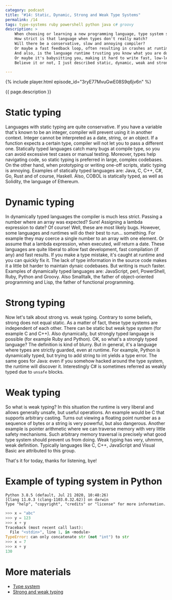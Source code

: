 ```yaml
---
category: podcast
title: "#14: Static, Dynamic, Strong and Weak Type Systems"
permalink: /14
tags: type-systems ruby powershell python java c# groovy
description: >
    When choosing or learning a new programming language, type system should be your first question.
    How strict is that language when types don't really match?
    Will there be a conservative, slow and annoying compiler?
    Or maybe a fast feedback loop, often resulting in crashes at runtime?
    And also, is the language runtime trusting you know what you are doing, even if you don't?
    Or maybe it's babysitting you, making it hard to write fast, low-level code?
    Believe it or not, I just described static, dynamic, weak and strong typing.

---
```


{% include player.html episode_id="3ryE77MvuGwE08S9q6jv6n" %}

{{ page.description }}


# Static typing

Languages with static typing are quite conservative.
If you have a variable that's known to be an integer, compiler will prevent using it in another context.
Integer cannot be interpreted as a date, string, or an object.
If a function expects a certain type, compiler will not let you to pass a different one.
Statically typed languages catch many bugs at compile type, so you can avoid excessive test cases or manual testing.
Moreover, types help navigating code, so static typing is preferred in large, complex codebases.
On the other hand, when prototyping or writing one-off scripts, static typing is annoying.
Examples of statically typed languages are: Java, C, C++, C#, Go, Rust and of course, Haskell.
Also, COBOL is statically typed, as well as Solidity, the language of Ethereum.

# Dynamic typing

In dynamically typed languages the compiler is much less strict.
Passing a number where an array was expected?
Sure!
Assigning a lambda expression to date?
Of course!
Well, these are most likely bugs.
However, some languages and runtimes will do their best to run... something.
For example they may coerce a single number to an array with one element.
Or assume that a lambda expression, when executed, *will* return a date.
These languages are quite liberal to allow fast development, fast compilation (if any) and fast results.
If you make a type mistake, it's caught at runtime and you can quickly fix it.
The lack of type information in the source code makes it a little bit harder to maintain dynaic codebases.
But writing is much faster.
Examples of dynamically typed languages are: JavaScript, perl, PowerShell, Ruby, Python and Groovy.
Also Smalltalk, the father of object-oriented programming and Lisp, the father of functional programming.

# Strong typing

Now let's talk about strong vs. weak typing.
Contrary to some beliefs, strong does not equal static.
As a matter of fact, these type systems are independent of each other.
There can be static but weak type system (for example C and C++).
Also dynamically, but strongly typed language is possible (for example Ruby and Python).
OK, so what's a strongly typed language?
The definition is kind of blurry.
But in general, it's a language where types are strictly guarded, even at runtime.
For example, Python is dynamically typed, but trying to add string to int yields a type error.
The same goes for Java: even if you somehow hacked around the type system, the runtime will discover it.
Interestingly C# is sometimes referred as weakly typed due to `unsafe` blocks.

# Weak typing

So what is weak typing?
In this situation the runtime is very liberal and allows generally unsafe, but useful operations.
An example would be C that supports arbitrary casting.
Turns out viewing a floating point number as a sequence of bytes or a string is very powerful, but also dangerous.
Another example is pointer arithmetic where we can traverse memory with very little safety mechanisms.
Such arbitrary memory traversal is precisely what good type system should prevent us from doing.
Weak typing has very, uhmmm, weak definition.
Typically languages like C, C++, JavaScript and Visual Basic are attributed to this group.

That's it for today, thanks for listening, bye!

# Example of typing system in Python

```
Python 3.8.5 (default, Jul 21 2020, 10:48:26)
[Clang 11.0.3 (clang-1103.0.32.62)] on darwin
Type "help", "copyright", "credits" or "license" for more information.
```

```python
>>> x = "abc"
>>> y = 123
>>> x + y
Traceback (most recent call last):
  File "<stdin>", line 1, in <module>
TypeError: can only concatenate str (not "int") to str
>>> x = 7
>>> x + y
130
```

# More materials

* [Type system](https://en.wikipedia.org/wiki/Type_system)
* [Strong and weak typing](https://en.wikipedia.org/wiki/Strong_and_weak_typing)



